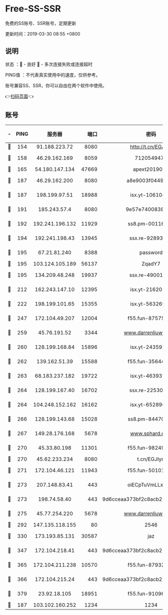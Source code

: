 # Free-SS-SSR

免费的SS账号、SSR账号，定期更新

更新时间：2019-03-30 08:55 +0800

## 说明

状态     ：🙂 - 良好 🙁 - 多次连接失败或连接超时

PING值   ：不代表真实使用中的速度，仅供参考。

账号兼容SS、SSR，你可以自由在两个软件中使用。

👉[扫码页面](https://liesauer.github.io/Free-SS-SSR/)👈

## 账号

|-|PING|服务器|端口|密码|加密方式|区域|
|:----:|:----:|:-----:|-----:|:----:|:----:|:----:|
|🙂|154|91.188.223.72|8080|http://t.cn/EGJIyrl|rc4-md5|RU|
|🙂|158|46.29.162.169|8059|7120549471|aes-256-cfb||
|🙂|165|54.180.147.134|47669|apext2019001|chacha20|KR|
|🙂|187|46.29.162.200|8080|a8e9003f0449cea5|chacha20-ietf|RU|
|🙂|187|198.199.97.51|18988|isx.yt-10610872|aes-256-cfb|US|
|🙂|191|185.243.57.4|8080|9e57e7400838a01e|chacha20-ietf|US|
|🙂|192|192.241.196.132|11929|ss8.pm-00116909|aes-256-cfb|US|
|🙂|194|192.241.198.43|13945|ssx.re-92893313|aes-256-cfb|US|
|🙂|195|67.21.81.240|8388|password|aes-256-cfb|US|
|🙂|195|103.124.105.189|56137|ZqadY7|chacha20|US|
|🙂|195|134.209.48.248|19937|ssx.re-49001523|aes-256-cfb|US|
|🙂|212|162.243.147.10|12395|isx.yt-21620171|aes-256-cfb|US|
|🙂|222|198.199.101.65|15355|isx.yt-56326959|aes-256-cfb|US|
|🙂|247|172.104.49.207|12004|f55.fun-87575174|aes-256-cfb|SG|
|🙂|259|45.76.191.52|3344|www.darrenliuwei.com|aes-256-cfb|JP|
|🙂|260|128.199.168.84|15896|isx.yt-24359224|aes-256-cfb|SG|
|🙂|262|139.162.51.39|15588|f55.fun-35644357|aes-256-cfb|SG|
|🙂|263|68.183.237.182|19722|isx.yt-46393764|aes-256-cfb|SG|
|🙂|264|128.199.167.40|16702|ssx.re-22530324|aes-256-cfb|SG|
|🙂|264|104.248.152.162|16162|isx.yt-65289690|aes-256-cfb|SG|
|🙂|266|128.199.143.68|15028|ss8.pm-84470034|aes-256-cfb|SG|
|🙂|267|149.28.176.168|5678|www.sphard.com|aes-256-cfb|AU|
|🙂|270|45.33.80.198|11301|f55.fun-98249734|aes-256-cfb|US|
|🙂|270|45.62.233.234|8080|t.cn/EGJIyrl|rc4-md5|CA|
|🙂|271|172.104.46.121|11943|f55.fun-50101204|aes-256-cfb|SG|
|🙂|273|207.148.83.41|443|oiECpTuVmLLxk4Ts|aes-256-cfb|AU|
|🙂|273|198.74.58.40|443|9d6cceaa373bf2c8acb22e60b6a58be6|aes-256-cfb|US|
|🙂|275|45.77.254.220|5678|www.darrenliuwei.com|aes-256-cfb|SG|
|🙂|292|147.135.118.155|80|2546|chacha20|US|
|🙂|330|173.193.85.131|30587|jaz|aes-256-cfb|US|
|🙂|347|172.104.218.41|443|9d6cceaa373bf2c8acb22e60b6a58be6|aes-256-cfb|US|
|🙂|365|172.104.211.238|10570|f55.fun-87932091|aes-256-cfb|US|
|🙂|366|172.104.215.24|443|9d6cceaa373bf2c8acb22e60b6a58be6|aes-256-cfb|US|
|🙂|379|23.92.18.105|18951|f55.fun-91096122|aes-256-cfb|US|
|🙂|187|103.102.160.252|1234|1234|rc4-md5|JP|
